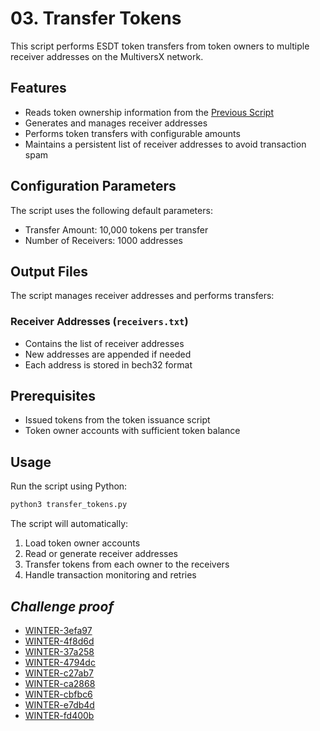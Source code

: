 # 03. Transfer Tokens

This script performs ESDT token transfers from token owners to multiple receiver addresses on the MultiversX network.

## Features

- Reads token ownership information from the [Previous Script](../02_issue_tokens/README.md)
- Generates and manages receiver addresses
- Performs token transfers with configurable amounts
- Maintains a persistent list of receiver addresses to avoid transaction spam

## Configuration Parameters

The script uses the following default parameters:
- Transfer Amount: 10,000 tokens per transfer
- Number of Receivers: 1000 addresses

## Output Files

The script manages receiver addresses and performs transfers:

### Receiver Addresses (`receivers.txt`)
- Contains the list of receiver addresses
- New addresses are appended if needed
- Each address is stored in bech32 format

## Prerequisites

- Issued tokens from the token issuance script
- Token owner accounts with sufficient token balance

## Usage

Run the script using Python:
```bash
python3 transfer_tokens.py
```

The script will automatically:
1. Load token owner accounts
2. Read or generate receiver addresses
3. Transfer tokens from each owner to the receivers
4. Handle transaction monitoring and retries

## *Challenge proof*

- [WINTER-3efa97](https://devnet-explorer.multiversx.com/tokens/WINTER-3efa97)
- [WINTER-4f8d6d](https://devnet-explorer.multiversx.com/tokens/WINTER-4f8d6d)
- [WINTER-37a258](https://devnet-explorer.multiversx.com/tokens/WINTER-37a258)
- [WINTER-4794dc](https://devnet-explorer.multiversx.com/tokens/WINTER-4794dc)
- [WINTER-c27ab7](https://devnet-explorer.multiversx.com/tokens/WINTER-c27ab7)
- [WINTER-ca2868](https://devnet-explorer.multiversx.com/tokens/WINTER-ca2868)
- [WINTER-cbfbc6](https://devnet-explorer.multiversx.com/tokens/WINTER-cbfbc6)
- [WINTER-e7db4d](https://devnet-explorer.multiversx.com/tokens/WINTER-e7db4d)
- [WINTER-fd400b](https://devnet-explorer.multiversx.com/tokens/WINTER-fd400b)
